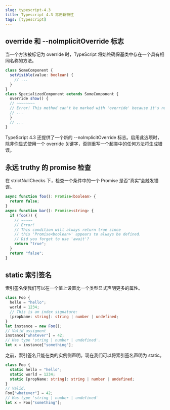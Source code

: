 ```yaml
---
slug: typescript-4.3
title: Typescript 4.3 常用新特性
tags: [typescript]
---
```


## override 和 --noImplicitOverride 标志

当一个方法被标记为 override 时，TypeScript 将始终确保基类中存在一个具有相同名称的方法。

```typescript
class SomeComponent {
  setVisible(value: boolean) {
    // ...
  }
}
class SpecializedComponent extends SomeComponent {
  override show() {
  // ~~~~~~~~
  // Error! This method can't be marked with 'override' because it's not declared in 'SomeComponent'.
  // ...
  }
  // ...
}
```

TypeScript 4.3 还提供了一个新的 --noImplicitOverride 标志。启用此选项时，除非你显式使用一个 override 关键字，否则重写一个超类中的任何方法将生成错误。

## 永远 truthy 的 promise 检查

在 strictNullChecks 下，检查一个条件中的一个 Promise 是否“真实”会触发错误。

```typescript
async function foo(): Promise<boolean> {
  return false;
}
async function bar(): Promise<string> {
  if (foo()) {
    // ~~~~~
    // Error!
    // This condition will always return true since
    // this 'Promise<boolean>' appears to always be defined.
    // Did you forget to use 'await'?
    return "true";
  }
  return "false";
}
```

## static 索引签名

索引签名使我们可以在一个值上设置比一个类型显式声明更多的属性。

```typescript
class Foo {
  hello = "hello";
  world = 1234;
  // This is an index signature:
  [propName: string]: string | number | undefined;
}
let instance = new Foo();
// Valid assigment
instance["whatever"] = 42;
// Has type 'string | number | undefined'.
let x = instance["something"];
```

之前，索引签名只能在类的实例侧声明。现在我们可以将索引签名声明为 static。

```typescript
class Foo {
  static hello = "hello";
  static world = 1234;
  static [propName: string]: string | number | undefined;
}
// Valid.
Foo["whatever"] = 42;
// Has type 'string | number | undefined'
let x = Foo["something"];
```
